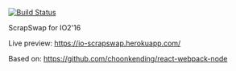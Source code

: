 [![Build Status](https://travis-ci.org/tymoteuszb/io-scrapswap.svg?branch=master)](https://travis-ci.org/tymoteuszb/io-scrapswap)

ScrapSwap for IO2'16

Live preview: https://io-scrapswap.herokuapp.com/

Based on: https://github.com/choonkending/react-webpack-node